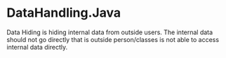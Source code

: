 # DataHandling.Java
Data Hiding is hiding internal data from outside users. The internal data should not go directly that is outside person/classes is not able to access internal data directly. 

